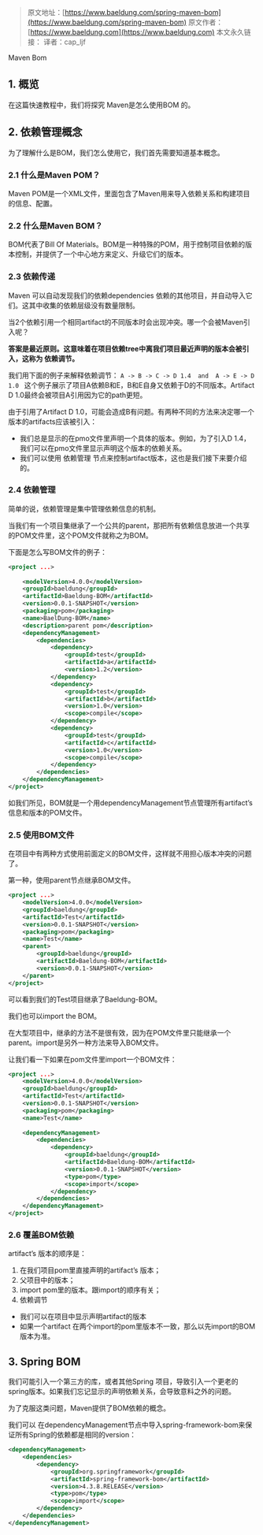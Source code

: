 > 原文地址：[https://www.baeldung.com/spring-maven-bom](https://www.baeldung.com/spring-maven-bom)
原文作者：[https://www.baeldung.com](https://www.baeldung.com)
本文永久链接：
译者：cap_ljf

Maven Bom
## 1. 概览
在这篇快速教程中，我们将探究 Maven是怎么使用BOM 的。

## 2. 依赖管理概念
为了理解什么是BOM，我们怎么使用它，我们首先需要知道基本概念。

### 2.1 什么是Maven POM？
Maven POM是一个XML文件，里面包含了Maven用来导入依赖关系和构建项目的信息、配置。

### 2.2 什么是Maven BOM？
BOM代表了Bill Of Materials。BOM是一种特殊的POM，用于控制项目依赖的版本控制，并提供了一个中心地方来定义、升级它们的版本。

### 2.3 依赖传递
Maven 可以自动发现我们的依赖dependencies 依赖的其他项目，并自动导入它们。这其中收集的依赖层级没有数量限制。

当2个依赖引用一个相同artifact的不同版本时会出现冲突。哪一个会被Maven引入呢？

**答案是最近原则。这意味着在项目依赖tree中离我们项目最近声明的版本会被引入，这称为 依赖调节。**

我们用下面的例子来解释依赖调节：
```A -> B -> C -> D 1.4  and  A -> E -> D 1.0 ```
这个例子展示了项目A依赖B和E，B和E自身又依赖于D的不同版本。Artifact D 1.0最终会被项目A引用因为它的path更短。

由于引用了Artifact D 1.0，可能会造成B有问题。有两种不同的方法来决定哪一个版本的artifacts应该被引入：
- 我们总是显示的在pmo文件里声明一个具体的版本。例如，为了引入D 1.4，我们可以在pmo文件里显示声明这个版本的依赖关系。
- 我们可以使用 依赖管理 节点来控制artifact版本，这也是我们接下来要介绍的。

### 2.4 依赖管理
简单的说，依赖管理是集中管理依赖信息的机制。

当我们有一个项目集继承了一个公共的parent，那把所有依赖信息放进一个共享的POM文件里，这个POM文件就称之为BOM。

下面是怎么写BOM文件的例子：
```xml
<project ...>
     
    <modelVersion>4.0.0</modelVersion>
    <groupId>baeldung</groupId>
    <artifactId>Baeldung-BOM</artifactId>
    <version>0.0.1-SNAPSHOT</version>
    <packaging>pom</packaging>
    <name>BaelDung-BOM</name>
    <description>parent pom</description>
    <dependencyManagement>
        <dependencies>
            <dependency>
                <groupId>test</groupId>
                <artifactId>a</artifactId>
                <version>1.2</version>
            </dependency>
            <dependency>
                <groupId>test</groupId>
                <artifactId>b</artifactId>
                <version>1.0</version>
                <scope>compile</scope>
            </dependency>
            <dependency>
                <groupId>test</groupId>
                <artifactId>c</artifactId>
                <version>1.0</version>
                <scope>compile</scope>
            </dependency>
        </dependencies>
    </dependencyManagement>
</project>
```

如我们所见，BOM就是一个用dependencyManagement节点管理所有artifact’s 信息和版本的POM文件。

### 2.5 使用BOM文件
在项目中有两种方式使用前面定义的BOM文件，这样就不用担心版本冲突的问题了。

第一种，使用parent节点继承BOM文件。
```xml
<project ...>
    <modelVersion>4.0.0</modelVersion>
    <groupId>baeldung</groupId>
    <artifactId>Test</artifactId>
    <version>0.0.1-SNAPSHOT</version>
    <packaging>pom</packaging>
    <name>Test</name>
    <parent>
        <groupId>baeldung</groupId>
        <artifactId>Baeldung-BOM</artifactId>
        <version>0.0.1-SNAPSHOT</version>
    </parent>
</project>
```
可以看到我们的Test项目继承了Baeldung-BOM。

我们也可以import the BOM。

在大型项目中，继承的方法不是很有效，因为在POM文件里只能继承一个parent。import是另外一种方法来导入BOM文件。

让我们看一下如果在pom文件里import一个BOM文件：
```xml
<project ...>
    <modelVersion>4.0.0</modelVersion>
    <groupId>baeldung</groupId>
    <artifactId>Test</artifactId>
    <version>0.0.1-SNAPSHOT</version>
    <packaging>pom</packaging>
    <name>Test</name>
     
    <dependencyManagement>
        <dependencies>
            <dependency>
                <groupId>baeldung</groupId>
                <artifactId>Baeldung-BOM</artifactId>
                <version>0.0.1-SNAPSHOT</version>
                <type>pom</type>
                <scope>import</scope>
            </dependency>
        </dependencies>
    </dependencyManagement>
</project>
```

### 2.6 覆盖BOM依赖
artifact’s 版本的顺序是：
1. 在我们项目pom里直接声明的artifact’s 版本；
2. 父项目中的版本；
3. import pom里的版本。跟import的顺序有关；
4. 依赖调节

- 我们可以在项目中显示声明artifact的版本
- 如果一个artifact 在两个import的pom里版本不一致，那么以先import的BOM版本为准。

## 3. Spring BOM
我们可能引入一个第三方的库，或者其他Spring 项目，导致引入一个更老的spring版本。如果我们忘记显示的声明依赖关系，会导致意料之外的问题。

为了克服这类问题，Maven提供了BOM依赖的概念。

我们可以 在dependencyManagement节点中导入spring-framework-bom来保证所有Spring的依赖都是相同的version：
```xml
<dependencyManagement>
    <dependencies>
        <dependency>
            <groupId>org.springframework</groupId>
            <artifactId>spring-framework-bom</artifactId>
            <version>4.3.8.RELEASE</version>
            <type>pom</type>
            <scope>import</scope>
        </dependency>
    </dependencies>
</dependencyManagement>
```



